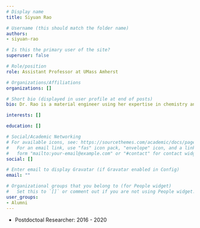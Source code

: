 ```yaml
---
# Display name
title: Siyuan Rao

# Username (this should match the folder name)
authors:
- siyuan-rao

# Is this the primary user of the site?
superuser: false

# Role/position
role: Assistant Professor at UMass Amherst

# Organizations/Affiliations
organizations: []

# Short bio (displayed in user profile at end of posts)
bio: Dr. Rao is a material engineer using her expertise in chemistry and biophysics to invent engineering tools for the study in neuroscience. 

interests: []

education: []

# Social/Academic Networking
# For available icons, see: https://sourcethemes.com/academic/docs/page-builder/#icons
#   For an email link, use "fas" icon pack, "envelope" icon, and a link in the
#   form "mailto:your-email@example.com" or "#contact" for contact widget.
social: []

# Enter email to display Gravatar (if Gravatar enabled in Config)
email: ""

# Organizational groups that you belong to (for People widget)
#   Set this to `[]` or comment out if you are not using People widget.
user_groups:
- Alumni
---
```


- Postdoctoal Researcher: 2016 - 2020
